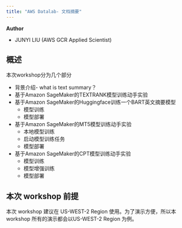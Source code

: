 ```yaml
---
title: "AWS Datalab- 文档摘要"
---
```

**Author**

* JUNYI LIU (AWS GCR Applied Scientist)

## 概述

本次workshop分为几个部分

* 背景介绍- what is text summary？
* 基于Amazon SageMaker的TEXTRANK模型训练动手实验
* 基于Amazon SageMaker的Huggingface训练一个BART英文摘要模型
    * 模型训练
    * 模型部署
* 基于Amazon SageMaker的MT5模型训练动手实验
    * 本地模型训练
    * 启动模型训练任务
    * 模型部署
* 基于Amazon SageMaker的CPT模型训练动手实验 
    * 模型训练
    * 模型增强训练
    * 模型部署

## 本次 workshop 前提

本次 workshop 建议在 US-WEST-2 Region 使用。为了演示方便，所以本 workshop 所有的演示都会以US-WEST-2 Region 为例。


